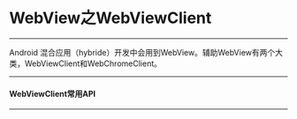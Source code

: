 ﻿# WebView之WebViewClient

---
Android 混合应用（hybride）开发中会用到WebView。辅助WebView有两个大类，WebViewClient和WebChromeClient。

---
#### WebViewClient常用API
---






